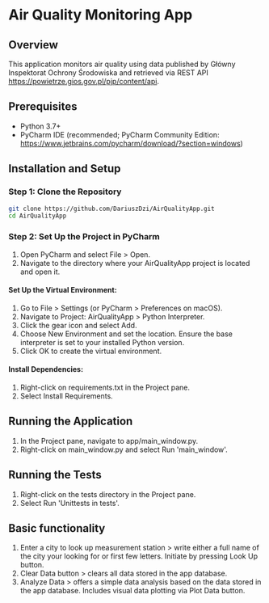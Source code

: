 # Air Quality Monitoring App

## Overview
This application monitors air quality using data published by Główny Inspektorat Ochrony Środowiska and retrieved via REST API https://powietrze.gios.gov.pl/pjp/content/api.
## Prerequisites
- Python 3.7+
- PyCharm IDE (recommended; PyCharm Community Edition: https://www.jetbrains.com/pycharm/download/?section=windows)

## Installation and Setup

### Step 1: Clone the Repository
```bash
git clone https://github.com/DariuszDzi/AirQualityApp.git
cd AirQualityApp
```
### Step 2: Set Up the Project in PyCharm
1. Open PyCharm and select File > Open.
2. Navigate to the directory where your AirQualityApp project is located and open it.

#### Set Up the Virtual Environment:
1. Go to File > Settings (or PyCharm > Preferences on macOS).
2. Navigate to Project: AirQualityApp > Python Interpreter.
3. Click the gear icon and select Add.
4. Choose New Environment and set the location. Ensure the base interpreter is set to your installed Python version.
5. Click OK to create the virtual environment.

#### Install Dependencies:
1. Right-click on requirements.txt in the Project pane.
2. Select Install Requirements.

## Running the Application
1. In the Project pane, navigate to app/main_window.py.
2. Right-click on main_window.py and select Run 'main_window'.
## Running the Tests
1. Right-click on the tests directory in the Project pane.
2. Select Run 'Unittests in tests'.

## Basic functionality
1. Enter a city to look up measurement station > write either a full name of the city your looking for or first few letters. Initiate by pressing Look Up button.
2. Clear Data button > clears all data stored in the app database.
3. Analyze Data > offers a simple data analysis based on the data stored in the app database. Includes visual data plotting via Plot Data button.
